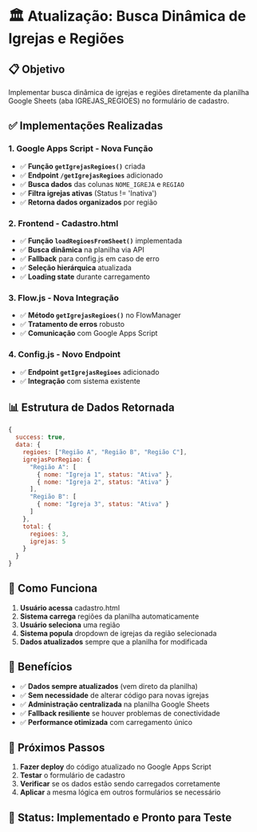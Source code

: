 # 🏛️ Atualização: Busca Dinâmica de Igrejas e Regiões

## 📋 **Objetivo**
Implementar busca dinâmica de igrejas e regiões diretamente da planilha Google Sheets (aba IGREJAS_REGIOES) no formulário de cadastro.

## ✅ **Implementações Realizadas**

### 1. **Google Apps Script - Nova Função**
- ✅ **Função `getIgrejasRegioes()`** criada
- ✅ **Endpoint `/getIgrejasRegioes`** adicionado
- ✅ **Busca dados** das colunas `NOME_IGREJA` e `REGIAO`
- ✅ **Filtra igrejas ativas** (Status != 'Inativa')
- ✅ **Retorna dados organizados** por região

### 2. **Frontend - Cadastro.html**
- ✅ **Função `loadRegioesFromSheet()`** implementada
- ✅ **Busca dinâmica** na planilha via API
- ✅ **Fallback** para config.js em caso de erro
- ✅ **Seleção hierárquica** atualizada
- ✅ **Loading state** durante carregamento

### 3. **Flow.js - Nova Integração**
- ✅ **Método `getIgrejasRegioes()`** no FlowManager
- ✅ **Tratamento de erros** robusto
- ✅ **Comunicação** com Google Apps Script

### 4. **Config.js - Novo Endpoint**
- ✅ **Endpoint `getIgrejasRegioes`** adicionado
- ✅ **Integração** com sistema existente

## 📊 **Estrutura de Dados Retornada**

```javascript
{
  success: true,
  data: {
    regioes: ["Região A", "Região B", "Região C"],
    igrejasPorRegiao: {
      "Região A": [
        { nome: "Igreja 1", status: "Ativa" },
        { nome: "Igreja 2", status: "Ativa" }
      ],
      "Região B": [
        { nome: "Igreja 3", status: "Ativa" }
      ]
    },
    total: {
      regioes: 3,
      igrejas: 5
    }
  }
}
```

## 🔧 **Como Funciona**

1. **Usuário acessa** cadastro.html
2. **Sistema carrega** regiões da planilha automaticamente
3. **Usuário seleciona** uma região
4. **Sistema popula** dropdown de igrejas da região selecionada
5. **Dados atualizados** sempre que a planilha for modificada

## 🎯 **Benefícios**

- ✅ **Dados sempre atualizados** (vem direto da planilha)
- ✅ **Sem necessidade** de alterar código para novas igrejas
- ✅ **Administração centralizada** na planilha Google Sheets
- ✅ **Fallback resiliente** se houver problemas de conectividade
- ✅ **Performance otimizada** com carregamento único

## 📝 **Próximos Passos**

1. **Fazer deploy** do código atualizado no Google Apps Script
2. **Testar** o formulário de cadastro
3. **Verificar** se os dados estão sendo carregados corretamente
4. **Aplicar** a mesma lógica em outros formulários se necessário

## 🚀 **Status: Implementado e Pronto para Teste**
